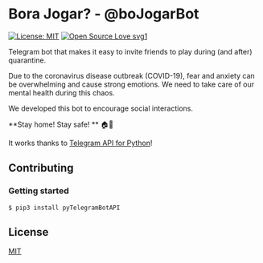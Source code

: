 # Bora Jogar? - @boJogarBot

[![License: MIT](https://img.shields.io/badge/License-MIT-yellow.svg)](https://opensource.org/licenses/MIT)
[![Open Source Love svg1](https://badges.frapsoft.com/os/v1/open-source.svg?v=103)](https://github.com/ellerbrock/open-source-badges/)

Telegram bot that makes it easy to invite friends to play during (and after) quarantine.

Due to the coronavirus disease outbreak (COVID-19), fear and anxiety can be overwhelming and cause strong emotions. We need to take care of our mental health during this chaos.

We developed this bot to encourage social interactions.

**Stay home! Stay safe! ** 🏠💚

<!-- 
[Try it](t.me/boJogarBot)
-->

It works thanks to [Telegram API for Python](https://github.com/eternnoir/pyTelegramBotAPI)!

## Contributing

### Getting started

```
$ pip3 install pyTelegramBotAPI
```

## License
[MIT](https://choosealicense.com/licenses/mit/)